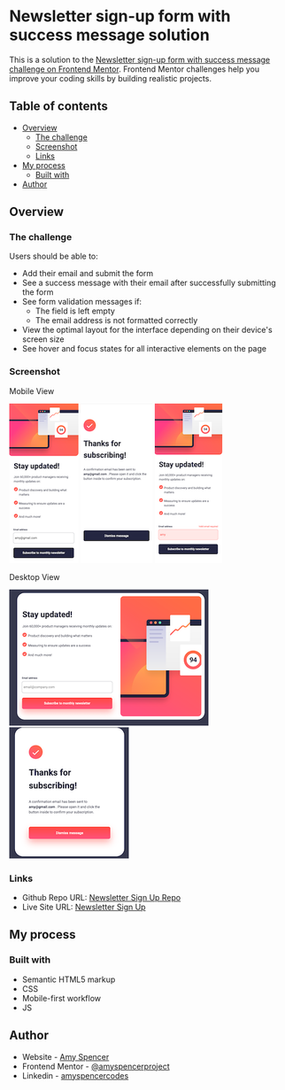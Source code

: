 # Newsletter sign-up form with success message solution

This is a solution to the [Newsletter sign-up form with success message challenge on Frontend Mentor](https://www.frontendmentor.io/challenges/newsletter-signup-form-with-success-message-3FC1AZbNrv). Frontend Mentor challenges help you improve your coding skills by building realistic projects.

## Table of contents

- [Overview](#overview)
  - [The challenge](#the-challenge)
  - [Screenshot](#screenshot)
  - [Links](#links)
- [My process](#my-process)
  - [Built with](#built-with)
- [Author](#author)

## Overview

### The challenge

Users should be able to:

- Add their email and submit the form
- See a success message with their email after successfully submitting the form
- See form validation messages if:
  - The field is left empty
  - The email address is not formatted correctly
- View the optimal layout for the interface depending on their device's screen size
- See hover and focus states for all interactive elements on the page

### Screenshot

Mobile View

![](./screenshots/mobile-signup.png) ![](./screenshots/mobile-success.png) ![](./screenshots/mobile-error.png)

Desktop View

![](./screenshots/desktop-hover.png) ![](./screenshots/desktop-success.png)

### Links

- Github Repo URL: [Newsletter Sign Up Repo](https://github.com/amyspencerproject/newsletter-sign-up)
- Live Site URL: [Newsletter Sign Up](https://amyspencerproject.github.io/newsletter-sign-up/)

## My process

### Built with

- Semantic HTML5 markup
- CSS
- Mobile-first workflow
- JS

## Author

- Website - [Amy Spencer](https://spencerproject.com/)
- Frontend Mentor - [@amyspencerproject](https://www.frontendmentor.io/profile/amyspencerproject)
- Linkedin - [amyspencercodes](https://www.linkedin.com/in/amyspencercodes/)
